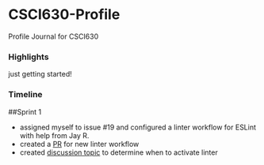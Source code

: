 # CSCI630-Profile
Profile Journal for CSCI630

### Highlights

just getting started!

### Timeline

##Sprint 1

- assigned myself to issue #19 and configured a linter workflow for ESLint with help from Jay R.
- created a [PR](https://github.com/ChicoState/PantryNode/pull/40) for new linter workflow
- created [discussion topic](https://github.com/ChicoState/PantryNode/discussions/42) to determine when to activate linter
